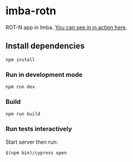 # imba-rotn

ROT-N app in Imba. [You can see in in action here](https://taw.github.io/imba-rotn).

## Install dependencies

```
npm install
```

### Run in development mode

```
npm run dev
```

### Build

```
npm run build
```

### Run tests interactively

Start server then run:

```
$(npm bin)/cypress open
```

